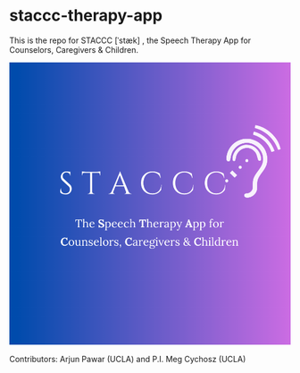 # staccc-therapy-app

This is the repo for STACCC [ˈstæk] , the Speech Therapy App for Counselors, Caregivers & Children.

![alt text](https://github.com/spoglab-ucla/staccc-therapy-app/blob/main/staccclogo.png?raw=true)

Contributors: Arjun Pawar (UCLA) and P.I. Meg Cychosz (UCLA)
